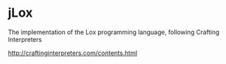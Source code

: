 # jLox
The implementation of the Lox programming language, following Crafting Interpreters

http://craftinginterpreters.com/contents.html
